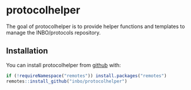 
<!-- README.md is generated from README.Rmd. Please edit that file -->

# protocolhelper

The goal of protocolhelper is to provide helper functions and templates
to manage the INBO/protocols repository.

## Installation

You can install protocolhelper from
[github](https://github.com/inbo/protocolhelper) with:

``` r
if (!requireNamespace("remotes")) install.packages("remotes")
remotes::install_github("inbo/protocolhelper")
```
